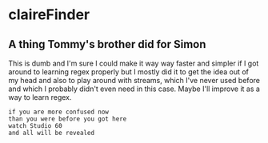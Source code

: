 # claireFinder
## A thing Tommy's brother did for Simon

This is dumb and I'm sure I could make it way way faster and simpler if I got around to learning regex properly but I mostly did it to get the idea out of my head and also to play around with streams, which I've never used before and which I probably didn't even need in this case. Maybe I'll improve it as a way to learn regex.

```
if you are more confused now
than you were before you got here
watch Studio 60
and all will be revealed
```
